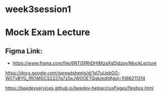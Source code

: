 # week3session1

# Mock Exam Lecture

## Figma Link:
- https://www.figma.com/file/6NTj5fRhDHtMzaXgDjdzov/MockLecture

https://docs.google.com/spreadsheets/d/1sI7uUpbGG-W0TyBYG_fROMGCS2227g7z5eJW0OETQgk/edit#gid=1066211314

https://beedevservices.github.io/beedev-helper/cssPages/flexbox.html